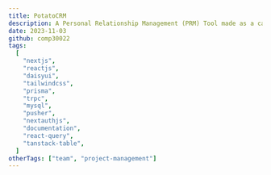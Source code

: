 ```yaml
---
title: PotatoCRM
description: A Personal Relationship Management (PRM) Tool made as a capstone project for COMP30022. I was the development lead and worked on the Calendar (built from scratch), Connections Page and Table, Dashboard and Live Chat features.
date: 2023-11-03
github: comp30022
tags:
  [
    "nextjs",
    "reactjs",
    "daisyui",
    "tailwindcss",
    "prisma",
    "trpc",
    "mysql",
    "pusher",
    "nextauthjs",
    "documentation",
    "react-query",
    "tanstack-table",
  ]
otherTags: ["team", "project-management"]
---
```

